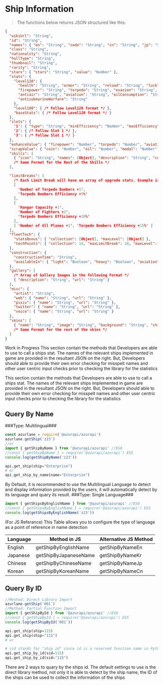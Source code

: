 # Ship Information
> The functions below returns JSON structured like this:

```json
{
  "wikiUrl": "String",
  "id": "String",
  "names": { "en": "String", "code": "String", "cn": "String", "jp": "String", "kr": "String" },
  "class": "String",
  "nationality": "String",
  "hullType": "String",
  "thumbnail": "String",
  "rarity": "String",
  "stars": { "stars": "String", "value": "Number" },
  "stats": {
    "level120": {
      "health": "String", "armor": "String", "reload": "String", "luck": "String",
      "firepower": "String", "torpedo": "String", "evasion": "String", "speed": "String",
      "antiair": "String", "aviation": "String", "oilConsumption": "String", "accuracy": "String",
      "antisubmarineWarfare": "String"
    },
    "level100": { /* Follow Level120 format */ },
    "baseStats": { /* Follow Level120 format */ }
  },
  "slots": {
    '1': { "type": "String", "minEfficiency": "Number", "maxEfficiency": "Number" },
    '2': { /* Follow Slot 1 */ },
    '3': { /* Follow Slot 1 */ }
  },
  "enhanceValue": { "firepower": "Number", "torpedo": "Number", "aviation": "Number", "reload": "Number" },
  "scrapValue": { "coin": "Number", "oil": "Number", "medal": "Number" },
  "skills": [
    { "icon": "String", "names": [Object], "description": "String", "color": "String" }
    /* Same Format for the Rest of the Skills */
  ],

  "limitBreaks": [
    /* Each Limit Break will have an array of upgrade stats, Example is below*/
    [
      'Number of Torpedo Bombers +1',
      'Torpedo Bombers Efficiency +5%'
    ],
    [
      'Hangar Capacity +1',
      'Number of Fighters +1',
      'Torpedo Bombers Efficiency +10%'
    ],
    [ 'Number of All Planes +1', 'Torpedo Bombers Efficiency +15%' ]
  ],
  "fleetTech": {
    "statsBonus": { "collection": [Object], "maxLevel": [Object] },
    "techPoints": { "collection": 14, "maxLimitBreak": 28, "maxLevel": 21, "total": 63 }
  },
  "construction": {
    "constructionTime": "String",
    "availableIn": { "light": "Boolean", "heavy": "Boolean", "aviation": "Boolean", "limited": "Boolean", "exchange": "Boolean" }
  },
  "gallery": [
    /* Array of Gallery Images in the following Format */
    { "description": "String", "url": "String" }
  ],
  "misc": {
    "artist": "String",
    "web": { "name": "String", "url": "String" },
    "pixiv": { "name": "String", "url": "String" },
    "twitter": { "name": "String", "url": "String" },
    "voice": { "name": "String", "url": "String" }
  },
  "skins": [
    { "name": "String", "image": "String", "background": "String", "chibi": "String", "info": [Object] }
    /* Same Format for the rest of the skins */
  ]
}
```
Work in Progress
This section contain the methods that Developers are able to use to call a ships stat. The names of the relevant ships implemented in game are provided in the resultant JSON on the right. But, Developers should able to provide their own error checking for misspelt names and other user centric input checks prior to checking the library for the statistics

This section contain the methods that Developers are able to use to call a ships stat. The names of the relevant ships implemented in game are provided in the resultant JSON on the right. But, Developers should able to provide their own error checking for misspelt names and other user centric input checks prior to checking the library for the statistics

## Query By Name
###Type: Multilingual###
```javascript
const azurlane = require('@azurapi/azurapi')
azurlane.getShip('z23')
//or
import { getShipByName } from '@azurapi/azurapi' //ES6
//const { getShipByName } = require('@azurapi/azurapi') ES5
console.log(getShipByName('z23'))
```
```python
api.get_ship(ship="Enterprise")
# or
api.get_ship_by_name(name="Enterprise")
```
By Default, it is recommended to use the Multilingual Language to detect and display information provided by the users, it will automatically detect by its language and quary its result.
###Type: Single Language###
```javascript
import { getShipsByEnglishName } from '@azurapi/azurapi' //ES6
//const { getShipsByEnglishName } = require('@azurapi/azurapi') ES5
console.log(getShipsByEnglishName('z23'))
```
(For JS Referance)
This Table allows you to configure the type of language as a point of reference in name detection

| Language | Method in JS          | Alternative JS Method |
| -------- | --------------------- | --------------------- |
| English  | getShipByEnglishName  | getShipByNameEn       |
| Japanese | getShipByJapaneseName | getShipByNameKr       |
| Chinese  | getShipByChineseName  | getShipByNameJp       |
| Korean   | getShipByKoreanName   | getShipByNameCn       |


## Query By ID

```javascript
//Method: Direct Library Import
azurlane.getShip('001')
//Method: Partial Function Import
import { getShipById } from '@azurapi/azurapi' //ES6
//const { getShipById } = require('@azurapi/azurapi') ES5
console.log(getShipById('001'))
```
```python
api.get_ship(ship=115)
api.get_ship(ship="115")
# or

# sid stands for "ship id" since id is a reserved function name in Python
api.get_ship_by_id(sid=115)
api.get_ship_by_id(sid="115")
```

There are 2 ways to quary by the ships id. The default settings to use is the direct library method, not only it is able to detect by the ship name, the ID of the ships can be used to collect the information of the ships
